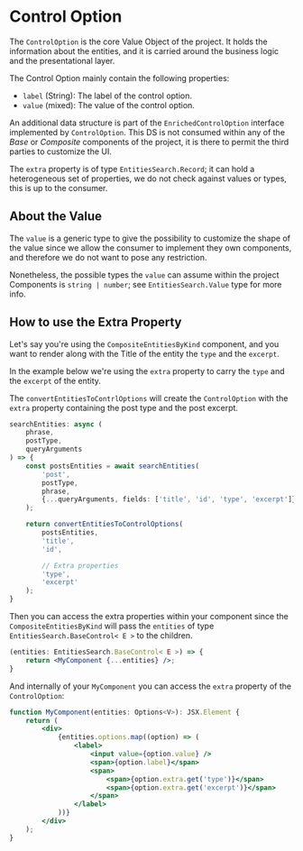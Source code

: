 # Control Option

The `ControlOption` is the core Value Object of the project. It holds the information about the entities, and it
is carried around the business logic and the presentational layer.

The Control Option mainly contain the following properties:

- `label` (String): The label of the control option.
- `value` (mixed): The value of the control option.

An additional data structure is part of the `EnrichedControlOption` interface implemented by `ControlOption`. This DS is
not consumed within any of the _Base_ or _Composite_ components of the project, it is there to permit the third parties
to customize the UI.

The `extra` property is of type `EntitiesSearch.Record`; it can hold a heterogeneous set of properties, we do not check
against values or types, this is up to the consumer.

## About the Value

The `value` is a generic type to give the possibility to customize the shape of the value since we allow the consumer to
implement they own components, and therefore we do not want to pose any restriction.

Nonetheless, the possible types the `value` can assume within the project Components is `string | number`;
see `EntitiesSearch.Value` type for more info.

## How to use the Extra Property

Let's say you're using the `CompositeEntitiesByKind` component, and you want to render along with the Title of the
entity the `type` and the `excerpt`.

In the example below we're using the `extra` property to carry the `type` and the `excerpt` of the entity.

The `convertEntitiesToContrlOptions` will create the `ControlOption` with the `extra` property containing the post type
and the post excerpt.

```typescript
searchEntities: async (
	phrase,
	postType,
	queryArguments
) => {
	const postsEntities = await searchEntities(
		'post',
		postType,
		phrase,
		{...queryArguments, fields: ['title', 'id', 'type', 'excerpt']}
	);

	return convertEntitiesToControlOptions(
		postsEntities,
		'title',
		'id',

		// Extra properties
		'type',
		'excerpt'
	);
}
```

Then you can access the extra properties within your component since the `CompositeEntitiesByKind` will pass
the `entities` of type `EntitiesSearch.BaseControl< E >` to the children.

```jsx
(entities: EntitiesSearch.BaseControl< E >) => {
    return <MyComponent {...entities} />;
}
```

And internally of your `MyComponent` you can access the `extra` property of the `ControlOption`:

```jsx
function MyComponent(entities: Options<V>): JSX.Element {
    return (
        <div>
            {entities.options.map((option) => (
                <label>
                    <input value={option.value} />
                    <span>{option.label}</span>
                    <span>
                        <span>{option.extra.get('type')}</span>
                        <span>{option.extra.get('excerpt')}</span>
                    </span>
                </label>
            ))}
        </div>
    );
}
```
